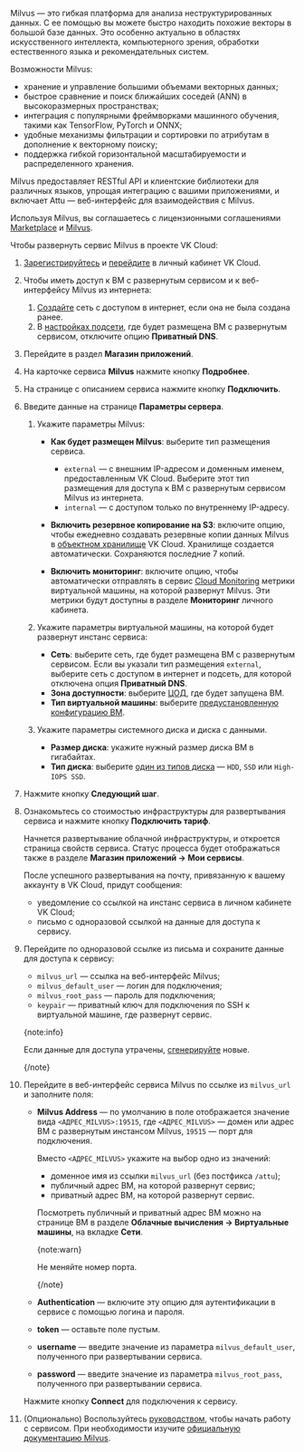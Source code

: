Milvus — это гибкая платформа для анализа неструктурированных данных. С ее помощью вы можете быстро находить похожие векторы в большой базе данных. Это особенно актуально в областях искусственного интеллекта, компьютерного зрения, обработки естественного языка и рекомендательных систем.

Возможности Milvus:

- хранение и управление большими объемами векторных данных;
- быстрое сравнение и поиск ближайших соседей (ANN) в высокоразмерных пространствах;
- интеграция с популярными фреймворками машинного обучения, такими как TensorFlow, PyTorch и ONNX;
- удобные механизмы фильтрации и сортировки по атрибутам в дополнение к векторному поиску;
- поддержка гибкой горизонтальной масштабируемости и распределенного хранения.

Milvus предоставляет RESTful API и клиентские библиотеки для различных языков, упрощая интеграцию с вашими приложениями, и включает Attu — веб-интерфейс для взаимодействия с Milvus.

Используя Milvus, вы соглашаетесь с лицензионными соглашениями [Marketplace](/ru/start/legal/vk/marketplace) и [Milvus](https://github.com/milvus-io/milvus/blob/master/LICENSE).

Чтобы развернуть сервис Milvus в проекте VK Cloud:

1. [Зарегистрируйтесь](/ru/intro/onboarding/account) и [перейдите](https://msk.cloud.vk.com/app) в личный кабинет VK Cloud.
1. Чтобы иметь доступ к ВМ с развернутым сервисом и к веб-интерфейсу Milvus из интернета:

    1. [Создайте](/ru/networks/vnet/instructions/net#sozdanie_seti) сеть с доступом в интернет, если она не была создана ранее.
    1. В [настройках подсети](/ru/networks/vnet/instructions/net#redaktirovanie_podseti), где будет размещена ВМ с развернутым сервисом, отключите опцию **Приватный DNS**.

1. Перейдите в раздел **Магазин приложений**.
1. На карточке сервиса **Milvus** нажмите кнопку **Подробнее**.
1. На странице с описанием сервиса нажмите кнопку **Подключить**.
1. Введите данные на странице **Параметры сервера**.
    1. Укажите параметры Milvus:

        - **Как будет размещен Milvus**: выберите тип размещения сервиса.

            - `external` — с внешним IP-адресом и доменным именем, предоставленным VK Cloud. Выберите этот тип размещения для доступа к ВМ с развернутым сервисом Milvus из интернета.
            - `internal` — с доступом только по внутреннему IP-адресу.

        - **Включить резервное копирование на S3**: включите опцию, чтобы ежедневно создавать резервные копии данных Milvus в [объектном хранилище](/ru/storage/s3/concepts/about) VK Cloud. Хранилище создается автоматически. Сохраняются последние 7 копий.

        - **Включить мониторинг**: включите опцию, чтобы автоматически отправлять в сервис [Cloud Monitoring](/ru/monitoring-services/monitoring) метрики виртуальной машины, на которой развернут Milvus. Эти метрики будут доступны в разделе **Мониторинг** личного кабинета.

    1. Укажите параметры виртуальной машины, на которой будет развернут инстанс сервиса:

        - **Сеть**: выберите сеть, где будет размещена ВМ с развернутым сервисом. Если вы указали тип размещения `external`, выберите сеть с доступом в интернет и подсеть, для которой отключена опция **Приватный DNS**.
        - **Зона доступности**: выберите [ЦОД](/ru/start/concepts/architecture#az), где будет запущена ВМ.
        - **Тип виртуальной машины**: выберите [предустановленную конфигурацию ВМ](/ru/computing/iaas/concepts/vm/flavor).

    1. Укажите параметры системного диска и диска с данными.

        - **Размер диска**: укажите нужный размер диска ВМ в гигабайтах.
        - **Тип диска**: выберите [один из типов диска](/ru/computing/iaas/concepts/data-storage/disk-types#disk_types) — `HDD`, `SSD` или `High-IOPS SSD`.

1. Нажмите кнопку **Следующий шаг**.
1. Ознакомьтесь со стоимостью инфраструктуры для развертывания сервиса и нажмите кнопку **Подключить тариф**.

    Начнется развертывание облачной инфраструктуры, и откроется страница свойств сервиса. Статус процесса будет отображаться также в разделе **Магазин приложений → Мои сервисы**.

    После успешного развертывания на почту, привязанную к вашему аккаунту в VK Cloud, придут сообщения:

    - уведомление со ссылкой на инстанс сервиса в личном кабинете VK Cloud;
    - письмо с одноразовой ссылкой на данные для доступа к сервису.

1. Перейдите по одноразовой ссылке из письма и сохраните данные для доступа к сервису:

    - `milvus_url` — ссылка на веб-интерфейс Milvus;
    - `milvus_default_user` — логин для подключения;
    - `milvus_root_pass` — пароль для подключения;
    - `keypair` — приватный ключ для подключения по SSH к виртуальной машине, где развернут сервис.

   {note:info}

   Если данные для доступа утрачены, [сгенерируйте](../../instructions/pr-instance-manage#update_access) новые.

   {/note}

1. Перейдите в веб-интерфейс сервиса Milvus по ссылке из `milvus_url` и заполните поля:

   * **Milvus Address** — по умолчанию в поле отображается значение вида `<АДРЕС_MILVUS>:19515`, где `<АДРЕС_MILVUS>` — домен или адрес ВМ с развернутым инстансом Milvus, `19515` — порт для подключения.

     Вместо `<АДРЕС_MILVUS>` укажите на выбор одно из значений:

      * доменное имя из ссылки `milvus_url` (без постфикса `/attu`);
      * публичный адрес ВМ, на которой развернут сервис;
      * приватный адрес ВМ, на которой развернут сервис.

     Посмотреть публичный и приватный адрес ВМ можно на странице ВМ в разделе **Облачные вычисления → Виртуальные машины**, на вкладке **Сети**.
     
     {note:warn}

     Не меняйте номер порта.

     {/note}

   * **Authentication** — включите эту опцию для аутентификации в сервисе с помощью логина и пароля.
   * **token** — оставьте поле пустым.
   * **username** —  введите значение из параметра `milvus_default_user`, полученного при развертывании сервиса.
   * **password** —  введите значение из параметра `milvus_root_pass`, полученного при развертывании сервиса.

   Нажмите кнопку **Connect** для подключения к сервису.

1. (Опционально) Воспользуйтесь [руководством](https://milvus.io/bootcamp), чтобы начать работу с сервисом. При необходимости изучите [официальную документацию Milvus](https://milvus.io/docs).
